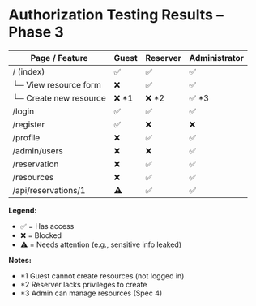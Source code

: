 # Authorization Testing Results – Phase 3

| Page / Feature             | Guest | Reserver | Administrator |
|---------------------------|--------|----------|----------------|
| / (index)                 | ✅     | ✅       | ✅              |
| └─ View resource form     | ❌     | ✅       | ✅              |
| └─ Create new resource    | ❌ *1  | ❌ *2    | ✅ *3           |
| /login                    | ✅     | ✅       | ✅              |
| /register                 | ✅     | ❌       | ❌              |
| /profile                  | ❌     | ✅       | ✅              |
| /admin/users              | ❌     | ❌       | ✅              |
| /reservation              | ❌     | ✅       | ✅              |
| /resources                | ❌     | ✅       | ✅              |
| /api/reservations/1       | ⚠️     | ✅       | ✅              |

**Legend:**
- ✅ = Has access
- ❌ = Blocked
- ⚠️ = Needs attention (e.g., sensitive info leaked)

**Notes:**
- *1 Guest cannot create resources (not logged in)
- *2 Reserver lacks privileges to create
- *3 Admin can manage resources (Spec 4)

